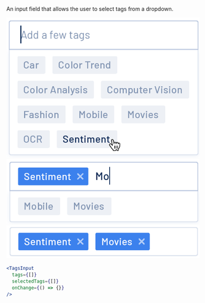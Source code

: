An input field that allows the user to select tags from a dropdown.

<div class="examples">
  <div class="example">
    <a href="public/images/components/TagsInput/1.png">
      <img src="public/images/components/TagsInput/1.png" alt="TagsInput 1" />
    </a>
  </div>
  <div class="example">
    <a href="public/images/components/TagsInput/2.png">
      <img src="public/images/components/TagsInput/2.png" alt="TagsInput 2" />
    </a>
  </div>
  <div class="example">
    <a href="public/images/components/TagsInput/3.png">
      <img src="public/images/components/TagsInput/3.png" alt="TagsInput 3" />
    </a>
  </div>
</div>

```jsx
<TagsInput
  tags={[]}
  selectedTags={[]}
  onChange={() => {}}
/>
```

